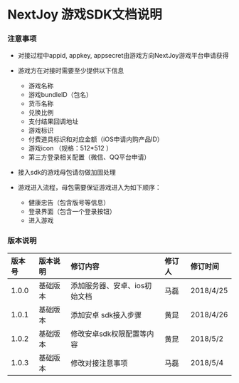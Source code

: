 # NextJoy 游戏SDK文档说明

### 注意事项

- 对接过程中appid, appkey, appsecret由游戏方向NextJoy游戏平台申请获得
- 游戏方在对接时需要至少提供以下信息
    - 游戏名称
    - 游戏bundleID（包名）
    - 货币名称
    - 兑换比例
    - 支付结果回调地址
    - 游戏标识
    - 付费道具标识和对应金额（iOS申请内购产品ID）
    - 游戏icon （规格：512*512 ）
    - 第三方登录相关配置（微信、QQ平台申请）

- 接入sdk的游戏母包请勿做加固处理
- 游戏进入流程，母包需要保证游戏进入为如下顺序：
    - 健康忠告（包含版号等信息）
    - 登录界面（包含一个登录按钮）
    - 进入游戏

### 版本说明
| 版本号 | 版本说明 | 修订内容 | 修订人 | 修订时间 |
| :--- | :--- | :--- | :--- | :--- |
| 1.0.0 | 基础版本 | 添加服务器、安卓、ios初始文档 | 马磊 | 2018/4/25 |
| 1.0.1 | 基础版本 | 添加安卓 sdk接入步骤 | 黄昆 | 2018/4/26 |
| 1.0.2 | 基础版本 | 修改安卓sdk权限配置等内容 | 黄昆 | 2018/5/2 |
| 1.0.3 | 基础版本 | 修改对接注意事项 | 马磊 | 2018/5/4 |
